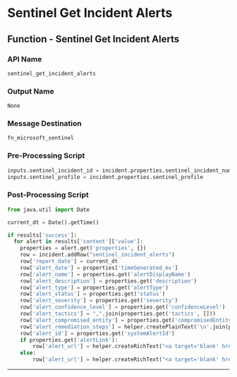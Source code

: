<!--
    DO NOT MANUALLY EDIT THIS FILE
    THIS FILE IS AUTOMATICALLY GENERATED WITH resilient-circuits codegen
-->

# Sentinel Get Incident Alerts

## Function - Sentinel Get Incident Alerts

### API Name
`sentinel_get_incident_alerts`

### Output Name
`None`

### Message Destination
`fn_microsoft_sentinel`

### Pre-Processing Script
```python
inputs.sentinel_incident_id = incident.properties.sentinel_incident_number
inputs.sentinel_profile = incident.properties.sentinel_profile
```

### Post-Processing Script
```python
from java.util import Date

current_dt = Date().getTime()

if results['success']:
  for alert in results['content']['value']:
    properties = alert.get('properties', {})
    row = incident.addRow("sentinel_incident_alerts")
    row['report_date'] = current_dt 
    row['alert_date'] = properties['timeGenerated_ms']
    row['alert_name'] = properties.get('alertDisplayName')
    row['alert_description'] = properties.get('description')
    row['alert_type'] = properties.get('alertType')
    row['alert_status'] = properties.get('status')
    row['alert_severity'] = properties.get('severity')
    row['alert_confidence_level'] = properties.get('confidenceLevel')
    row['alert_tactics'] = ",".join(properties.get('tactics', []))
    row['alert_compromised_entity'] = properties.get('compromisedEntity')
    row['alert_remediation_steps'] = helper.createPlainText('\n'.join(properties.get('remediationSteps', [])))
    row['alert_id'] = properties.get('systemAlertId')
    if properties.get('alertLink'):
        row['alert_url'] = helper.createRichText("<a target='blank' href='{}'>Alert Link</a>".format(properties['alertLink']))
    else:
        row['alert_url'] = helper.createRichText("<a target='blank' href='https://security.microsoft.com/alerts/{}'>Alert Link</a>".format(properties.get('systemAlertId')))

```

---

